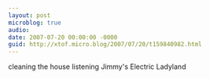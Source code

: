 ```yaml
---
layout: post
microblog: true
audio: 
date: 2007-07-20 00:00:00 -0000
guid: http://xtof.micro.blog/2007/07/20/t159840982.html
---
```

cleaning the house listening Jimmy's Electric Ladyland
